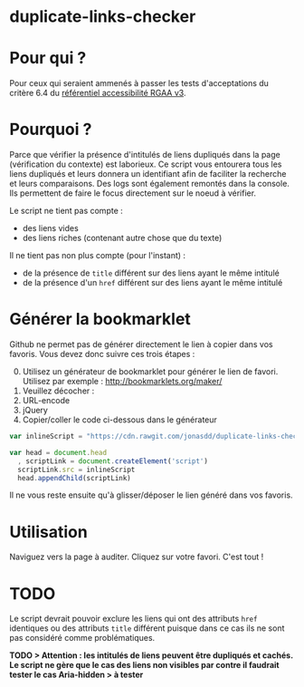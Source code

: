 # duplicate-links-checker

# Pour qui ?

Pour ceux qui seraient ammenés à passer les tests d'acceptations du critère 6.4 du [référentiel accessibilité RGAA v3](https://disic.github.io/rgaa_referentiel_3-2016/criteres.html).

# Pourquoi ?

Parce que vérifier la présence d'intitulés de liens dupliqués dans la page (vérification du contexte) est laborieux. Ce script vous entourera tous les liens dupliqués et leurs donnera un identifiant afin de faciliter la recherche et leurs comparaisons. Des logs sont également remontés dans la console. Ils permettent de faire le focus directement sur le noeud à vérifier.

Le script ne tient pas compte :
* des liens vides
* des liens riches (contenant autre chose que du texte)

Il ne tient pas non plus compte (pour l'instant) :
* de la présence de `title` différent sur des liens ayant le même intitulé
* de la présence d'un `href` différent sur des liens ayant le même intitulé

# Générer la bookmarklet

Github ne permet pas de générer directement le lien à copier dans vos favoris. Vous devez donc suivre ces trois étapes :

0. Utilisez un générateur de bookmarklet pour générer le lien de favori. Utilisez par exemple : http://bookmarklets.org/maker/
0. Veuillez décocher :
 0. URL-encode
 0. jQuery
0. Copier/coller le code ci-dessous dans le générateur

```javascript
var inlineScript = "https://cdn.rawgit.com/jonasdd/duplicate-links-checker/master/links-checker-0.4.js";

var head = document.head
  , scriptLink = document.createElement('script')
  scriptLink.src = inlineScript
  head.appendChild(scriptLink)
```
Il ne vous reste ensuite qu'à glisser/déposer le lien généré dans vos favoris.

# Utilisation

Naviguez vers la page à auditer. Cliquez sur votre favori. C'est tout !

# TODO

Le script devrait pouvoir exclure les liens qui ont des attributs `href` identiques ou des attributs
 `title` différent puisque dans ce cas ils ne sont pas considéré comme problématiques.
 

**TODO > Attention : les intitulés de liens peuvent être dupliqués et cachés. Le script ne gère que le cas des liens non visibles par contre il faudrait tester le cas Aria-hidden > à tester**
